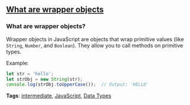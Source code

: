 ## [What are wrapper objects](#what-are-wrapper-objects)

### What are wrapper objects?

Wrapper objects in JavaScript are objects that wrap primitive values (like `String`, `Number`, and `Boolean`). They allow you to call methods on primitive types.

Example:

```javascript
let str = 'hello';
let strObj = new String(str);
console.log(strObj.toUpperCase());  // Output: 'HELLO'
```

**Tags**: [intermediate](./level/intermediate), [JavaScript](./theme/javascript), [Data Types](./theme/data_types)


